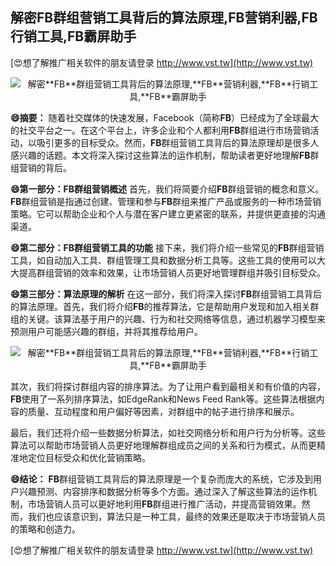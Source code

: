 ## **解密**FB**群组营销工具背后的算法原理,**FB**营销利器,**FB**行销工具,**FB**霸屏助手**

[😍想了解推广相关软件的朋友请登录 http://www.vst.tw](http://www.vst.tw)

 <center><img src="https://vst.tw/MP4/tuiguang/png/8.png" alt="解密**FB**群组营销工具背后的算法原理,**FB**营销利器,**FB**行销工具,**FB**霸屏助手"></center>

**😄摘要：**
随着社交媒体的快速发展，Facebook（简称**FB**）已经成为了全球最大的社交平台之一。在这个平台上，许多企业和个人都利用**FB**群组进行市场营销活动，以吸引更多的目标受众。然而，**FB**群组营销工具背后的算法原理却是很多人感兴趣的话题。本文将深入探讨这些算法的运作机制，帮助读者更好地理解**FB**群组营销的背后。

**😄第一部分：**FB**群组营销概述**
首先，我们将简要介绍**FB**群组营销的概念和意义。**FB**群组营销是指通过创建、管理和参与**FB**群组来推广产品或服务的一种市场营销策略。它可以帮助企业和个人与潜在客户建立更紧密的联系，并提供更直接的沟通渠道。

**😄第二部分：**FB**群组营销工具的功能**
接下来，我们将介绍一些常见的**FB**群组营销工具，如自动加入工具、群组管理工具和数据分析工具等。这些工具的使用可以大大提高群组营销的效率和效果，让市场营销人员更好地管理群组并吸引目标受众。

**😄第三部分：算法原理的解析**
在这一部分，我们将深入探讨**FB**群组营销工具背后的算法原理。首先，我们将介绍**FB**的推荐算法，它是帮助用户发现和加入相关群组的关键。该算法基于用户的兴趣、行为和社交网络等信息，通过机器学习模型来预测用户可能感兴趣的群组，并将其推荐给用户。

 <center><img src="https://vst.tw/MP4/tuiguang/png/7.png" alt="解密**FB**群组营销工具背后的算法原理,**FB**营销利器,**FB**行销工具,**FB**霸屏助手"></center>

其次，我们将探讨群组内容的排序算法。为了让用户看到最相关和有价值的内容，**FB**使用了一系列排序算法，如EdgeRank和News Feed Rank等。这些算法根据内容的质量、互动程度和用户偏好等因素，对群组中的帖子进行排序和展示。

最后，我们还将介绍一些数据分析算法，如社交网络分析和用户行为分析等。这些算法可以帮助市场营销人员更好地理解群组成员之间的关系和行为模式，从而更精准地定位目标受众和优化营销策略。

**😄结论：**
**FB**群组营销工具背后的算法原理是一个复杂而庞大的系统，它涉及到用户兴趣预测、内容排序和数据分析等多个方面。通过深入了解这些算法的运作机制，市场营销人员可以更好地利用**FB**群组进行推广活动，并提高营销效果。然而，我们也应该意识到，算法只是一种工具，最终的效果还是取决于市场营销人员的策略和创造力。

[😍想了解推广相关软件的朋友请登录 http://www.vst.tw](http://www.vst.tw)



